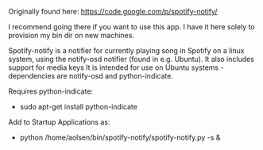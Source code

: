 Originally found here: https://code.google.com/p/spotify-notify/

I recommend going there if you want to use this app. I have it here solely to provision my bin dir on new machines.

Spotify-notify is a notifier for currently playing song in Spotify on a linux system, using the notify-osd notifier (found in e.g. Ubuntu). It also includes support for media keys It is intended for use on Ubuntu systems - dependencies are notify-osd and python-indicate.

Requires python-indicate:

- sudo apt-get install python-indicate

Add to Startup Applications as:

- python /home/aolsen/bin/spotify-notify/spotify-notify.py -s &

